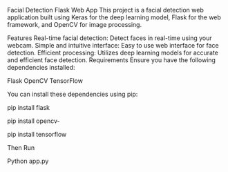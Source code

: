 Facial Detection Flask Web App
This project is a facial detection web application built using Keras for the deep learning model, Flask for the web framework, and OpenCV for image processing.

Features
Real-time facial detection: Detect faces in real-time using your webcam.
Simple and intuitive interface: Easy to use web interface for face detection.
Efficient processing: Utilizes deep learning models for accurate and efficient face detection.
Requirements
Ensure you have the following dependencies installed:

Flask
OpenCV
TensorFlow

You can install these dependencies using pip:


pip install flask

pip install opencv-

pip install tensorflow

Then Run 

Python app.py
